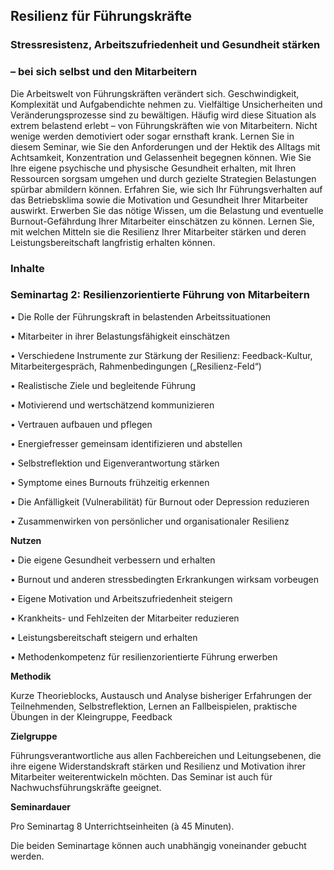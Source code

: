 ## Resilienz für Führungskräfte			

### Stressresistenz, Arbeitszufriedenheit und Gesundheit stärken 
### – bei sich selbst und den Mitarbeitern

Die Arbeitswelt von Führungskräften verändert sich. Geschwindigkeit, Komplexität und Aufgabendichte nehmen zu. Vielfältige Unsicherheiten und Veränderungsprozesse sind zu bewältigen. Häufig wird diese Situation als extrem belastend erlebt – von Führungskräften wie von Mitarbeitern. Nicht wenige werden demotiviert oder sogar ernsthaft krank. 
Lernen Sie in diesem Seminar, wie Sie den Anforderungen und der Hektik des Alltags mit Achtsamkeit, Konzentration und Gelassenheit begegnen können.
Wie Sie Ihre eigene psychische und physische Gesundheit erhalten, mit Ihren Ressourcen sorgsam umgehen und durch gezielte Strategien Belastungen spürbar abmildern können.
Erfahren Sie, wie sich Ihr Führungsverhalten auf das Betriebsklima sowie die Motivation und Gesundheit Ihrer Mitarbeiter auswirkt. Erwerben Sie das nötige Wissen, um die Belastung und eventuelle Burnout-Gefährdung Ihrer Mitarbeiter einschätzen zu können. Lernen Sie, mit welchen Mitteln sie die Resilienz Ihrer Mitarbeiter stärken und deren Leistungsbereitschaft langfristig erhalten können. 

### Inhalte
### 
### Seminartag 2: Resilienzorientierte Führung von Mitarbeitern

•	Die Rolle der Führungskraft in belastenden Arbeitssituationen

•	Mitarbeiter in ihrer Belastungsfähigkeit einschätzen

•	Verschiedene Instrumente zur Stärkung der Resilienz: Feedback-Kultur, Mitarbeitergespräch, Rahmenbedingungen („Resilienz-Feld“) 

•	Realistische Ziele und begleitende Führung

•	Motivierend und wertschätzend kommunizieren

•	Vertrauen aufbauen und pflegen

•	Energiefresser gemeinsam identifizieren und abstellen

•	Selbstreflektion und Eigenverantwortung stärken

•	Symptome eines Burnouts frühzeitig erkennen 

•	Die Anfälligkeit (Vulnerabilität) für Burnout oder Depression reduzieren

•	Zusammenwirken von persönlicher und organisationaler Resilienz


**Nutzen**

•	Die eigene Gesundheit verbessern und erhalten

•	Burnout und anderen stressbedingten Erkrankungen wirksam vorbeugen

•	Eigene Motivation und Arbeitszufriedenheit steigern

•	Krankheits- und Fehlzeiten der Mitarbeiter reduzieren

•	Leistungsbereitschaft steigern und erhalten

•	Methodenkompetenz für resilienzorientierte Führung erwerben


**Methodik**

Kurze Theorieblocks, Austausch und Analyse bisheriger Erfahrungen der Teilnehmenden, Selbstreflektion, Lernen an Fallbeispielen, praktische Übungen in der Kleingruppe, Feedback

**Zielgruppe**

Führungsverantwortliche aus allen Fachbereichen und Leitungsebenen, die ihre eigene Widerstandskraft stärken und Resilienz und Motivation ihrer Mitarbeiter weiterentwickeln möchten. Das Seminar ist auch für Nachwuchsführungskräfte geeignet. 

**Seminardauer**

Pro Seminartag 8 Unterrichtseinheiten (à 45 Minuten).

Die beiden Seminartage können auch unabhängig voneinander gebucht werden.







